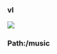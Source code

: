 ### vl

[![](https://www.herokucdn.com/deploy/button.png)](https://heroku.com/deploy?template=https://github.com/hgaeigads/khgarerty.git)

### Path:/music